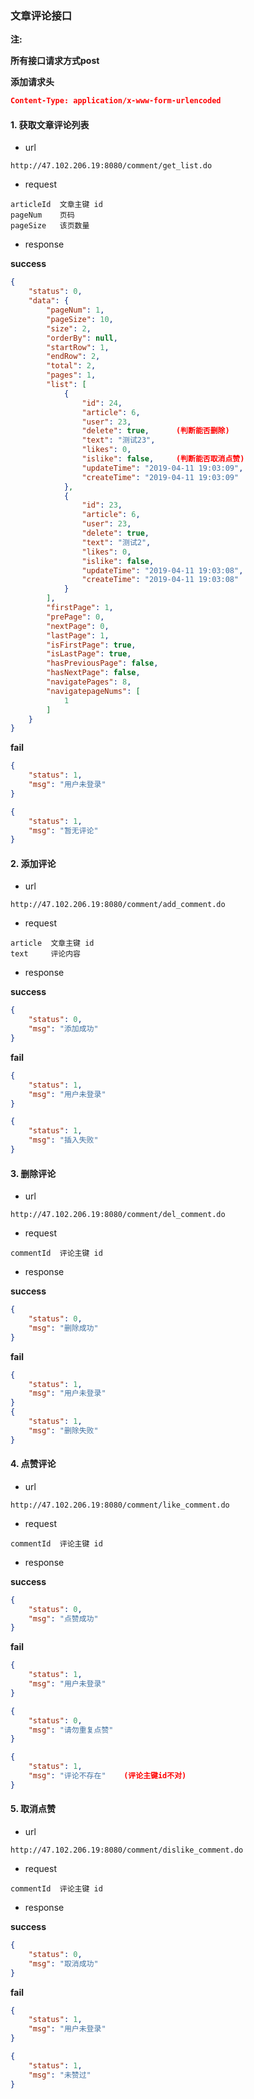 ### 文章评论接口



**注:** 

 **所有接口请求方式post**

**添加请求头**

```json
Content-Type: application/x-www-form-urlencoded
```



#### 1. 获取文章评论列表

- url 

```
http://47.102.206.19:8080/comment/get_list.do
```

- request

```
articleId  文章主键 id
pageNum    页码
pageSize   该页数量
```

- response

**success**

```json
{
    "status": 0,
    "data": {
        "pageNum": 1,
        "pageSize": 10,
        "size": 2,
        "orderBy": null,
        "startRow": 1,
        "endRow": 2,
        "total": 2,
        "pages": 1,
        "list": [
            {
                "id": 24,
                "article": 6,
                "user": 23,
                "delete": true,      (判断能否删除)
                "text": "测试23",
                "likes": 0,
                "islike": false,     (判断能否取消点赞)
                "updateTime": "2019-04-11 19:03:09",
                "createTime": "2019-04-11 19:03:09"
            },
            {
                "id": 23,
                "article": 6,
                "user": 23,
                "delete": true,
                "text": "测试2",
                "likes": 0,
                "islike": false,
                "updateTime": "2019-04-11 19:03:08",
                "createTime": "2019-04-11 19:03:08"
            }
        ],
        "firstPage": 1,
        "prePage": 0,
        "nextPage": 0,
        "lastPage": 1,
        "isFirstPage": true,
        "isLastPage": true,
        "hasPreviousPage": false,
        "hasNextPage": false,
        "navigatePages": 8,
        "navigatepageNums": [
            1
        ]
    }
}

```

**fail**

```json
{
    "status": 1,
    "msg": "用户未登录"
}

{
    "status": 1,
    "msg": "暂无评论"
}

```

#### 2. 添加评论

- url 

```
http://47.102.206.19:8080/comment/add_comment.do
```

- request

```
article  文章主键 id
text     评论内容   
```

- response

**success**

```json
{
    "status": 0,
    "msg": "添加成功"
}

```

**fail**

```json
{
    "status": 1,
    "msg": "用户未登录"
}

{
    "status": 1,
    "msg": "插入失败"
}

```
#### 3. 删除评论

- url 

```
http://47.102.206.19:8080/comment/del_comment.do
```

- request

```
commentId  评论主键 id
```

- response

**success**

```json
{
    "status": 0,
    "msg": "删除成功"
}

```

**fail**

```json
{
    "status": 1,
    "msg": "用户未登录"
}
{
    "status": 1,
    "msg": "删除失败"
}
```
#### 4. 点赞评论

- url 

```
http://47.102.206.19:8080/comment/like_comment.do
```

- request

```
commentId  评论主键 id
```

- response

**success**

```json
{
    "status": 0,
    "msg": "点赞成功"
}

```

**fail**

```json
{
    "status": 1,
    "msg": "用户未登录"
}

{
    "status": 0,
    "msg": "请勿重复点赞"
}

{
    "status": 1,
    "msg": "评论不存在"    (评论主键id不对)
}


```
#### 5. 取消点赞

- url 

```
http://47.102.206.19:8080/comment/dislike_comment.do
```

- request

```
commentId  评论主键 id
```

- response

**success**

```json
{
    "status": 0,
    "msg": "取消成功"
}

```

**fail**

```json
{
    "status": 1,
    "msg": "用户未登录"
}

{
    "status": 1,
    "msg": "未赞过"
}

```
